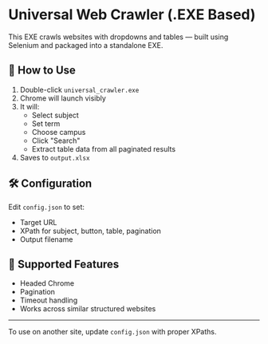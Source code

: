 # Universal Web Crawler (.EXE Based)

This EXE crawls websites with dropdowns and tables — built using Selenium and packaged into a standalone EXE.

## 🧰 How to Use

1. Double-click `universal_crawler.exe`
2. Chrome will launch visibly
3. It will:
   - Select subject
   - Set term
   - Choose campus
   - Click "Search"
   - Extract table data from all paginated results
4. Saves to `output.xlsx`

## 🛠️ Configuration

Edit `config.json` to set:
- Target URL
- XPath for subject, button, table, pagination
- Output filename

## 🔄 Supported Features

- Headed Chrome
- Pagination
- Timeout handling
- Works across similar structured websites

---

To use on another site, update `config.json` with proper XPaths.
